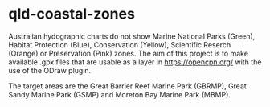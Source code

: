 # qld-coastal-zones
Australian hydographic charts do not show Marine National Parks (Green), Habitat Protection (Blue), Conservation (Yellow), Scientific Reserch (Orange) or Preservation (Pink) zones.
The aim of this project is to make available .gpx files that are usable as a layer in https://opencpn.org/ with the use of the ODraw plugin.

The target areas are the Great Barrier Reef Marine Park (GBRMP), Great Sandy Marine Park (GSMP) and Moreton Bay Marine Park (MBMP).
